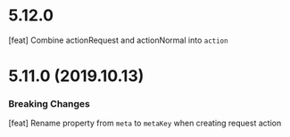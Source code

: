 # 5.12.0
[feat] Combine actionRequest and actionNormal into `action`

# 5.11.0 (2019.10.13)

### Breaking Changes
[feat] Rename property from `meta` to `metaKey` when creating request action
